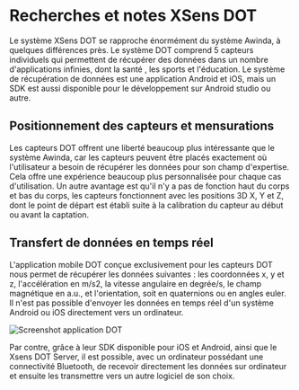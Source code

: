 # Recherches et notes XSens DOT

Le système XSens DOT se rapproche énormément du système Awinda, à quelques différences près. Le système DOT comprend 5 capteurs individuels qui permettent de récupérer des données dans un nombre d'applications infinies, dont la santé , les sports et l'éducation. Le système de récupération de données est une application Android et iOS, mais un SDK est aussi disponible pour le développement sur Android studio ou autre.

## Positionnement des capteurs et mensurations

Les capteurs DOT offrent une liberté beaucoup plus intéressante que le système Awinda, car les capteurs peuvent être placés exactement où l'utilisateur a besoin de récupérer les données pour son champ d'expertise. Cela offre une expérience beaucoup plus personnalisée pour chaque cas d'utilisation. Un autre avantage est qu'il n'y a pas de fonction haut du corps et bas du corps, les capteurs fonctionnent avec les positions 3D X, Y et Z, dont le point de départ est établi suite à la calibration du capteur au début ou avant la captation. 

## Transfert de données en temps réel

L'application mobile DOT conçue exclusivement pour les capteurs DOT nous permet de récupérer les données suivantes : les coordonnées x, y et z, l'accélération en m/s2, la vitesse angulaire en degrée/s, le champ magnétique en a.u., et l'orientation, soit en quaternions ou en angles euler. Il n'est pas possible d'envoyer les données en temps réel d'un système Android ou iOS directement vers un ordinateur. 

![Screenshot application DOT](../Images/application_dot.JPG)

Par contre, grâce à leur SDK disponible pour iOS et Android, ainsi que le Xsens DOT Server, il est possible, avec un ordinateur possédant une connectivité Bluetooth, de recevoir directement les données sur ordinateur et ensuite les transmettre vers un autre logiciel de son choix.

